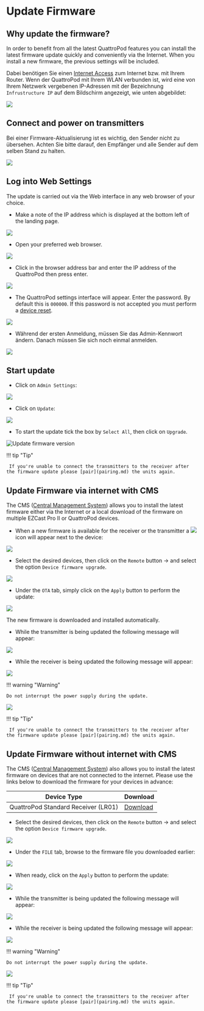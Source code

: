 # Update Firmware

## Why update the firmware? 

In order to benefit from all the latest QuattroPod features you can install the latest firmware update quickly and conveniently via the Internet. When you install a new firmware, the previous settings will be included.

Dabei benötigen Sie einen [Internet Access](internet.md) zum Internet bzw. mit Ihrem Router.  Wenn der QuattroPod mit Ihrem WLAN verbunden ist, wird eine von Ihrem Netzwerk vergebenen IP-Adressen mit der Bezeichnung `Infrustructure IP` auf dem Bildschirm angezeigt, wie unten abgebildet:

![](/assets/img/quattropod.lite.landingpage.IP.png)

## Connect and power on transmitters

Bei einer Firmware-Aktualisierung ist es wichtig, den Sender nicht zu übersehen. Achten Sie bitte darauf, den Empfänger und alle Sender auf dem selben Stand zu halten.

![](/assets/img/QuattroPod_RX_TXs_PoweredON_lite.png) 

## Log into Web Settings

The update is carried out via the Web interface in any web browser of your choice.

* Make a note of the IP address which is displayed at the bottom left of the landing page.

![](/assets/img/quattropod.lite.landingpage.IP.png)

* Open your preferred web browser. 

![](/assets/img/Google_Chrome.png)

* Click in the browser address bar and enter the IP address of the QuattroPod then press enter.

![](/assets/img/IP-Address.png)

* The QuattroPod settings interface will appear. Enter the password. By default this is `000000`. If this password is not accepted you must perform a [device reset](reset.md).

![](/assets/img/QuattroPod-Login.png)

* Während der ersten Anmeldung, müssen Sie das Admin-Kennwort ändern. Danach müssen Sie sich noch einmal anmelden.

![](/assets/img/new_password.png)

## Start update

* Click on `Admin Settings`:

![](/assets/img/quattropod.select.admin.png)

* Click on `Update`:

![](/assets/img/Admineinstellungen_Update.png)

* To start the update tick the box by `Select All`, then click on `Upgrade`.

![Update firmware version](/assets/img/Update.png)

!!! tip "Tip"

     If you're unable to connect the transmitters to the receiver after the firmware update please [pair](pairing.md) the units again.

## Update Firmware via internet with CMS

The CMS ([Central Management System](cms.md)) allows you to install the latest firmware either via the Internet or a local download of the firmware on multiple EZCast Pro II or QuattroPod devices.

* When a new firmware is available for the receiver or the transmitter a  ![](/assets/img/CMS-firmware.available.png) icon will appear next to the device:

![](/assets/img/CMS-firmware.OTA.select.devices.png)

* Select the desired devices, then click on the `Remote` button -> and select the option `Device firmware upgrade`.

![](/assets/img/CMS-firmware.install.latest.firmware.png)

* Under the `OTA` tab, simply click on the `Apply` button to perform the update:

![](/assets/img/CMS-firmware.upgrade.OTA.png)

The new firmware is downloaded and installed automatically. 

* While the transmitter is being updated the following message will appear:

![](/assets/img/Update.U01c.png)

* While the receiver is being updated the following message will appear:

![](/assets/img/Update.R01.png)

!!! warning "Warning"
    
	Do not interrupt the power supply during the update.


![](/assets/img/ProIIStick_Firmware_installing.png)

!!! tip "Tip"

     If you're unable to connect the transmitters to the receiver after the firmware update please [pair](pairing.md) the units again.
	 
	 
## Update Firmware without internet with CMS

The CMS ([Central Management System](cms.md)) also allows you to install the latest firmware on devices that are not connected to the internet. Please use the links below to download the firmware for your devices in advance:

Device Type               | Download      |
------------------------- | ------------------------- | 
QuattroPod Standard Receiver (LR01) | [Download](firmware-reinstall.md#LR01_install_other_fw)

* Select the desired devices, then click on the `Remote` button -> and select the option `Device firmware upgrade`.

![](/assets/img/CMS-firmware.install.latest.firmware.png)

* Under the `FILE` tab, browse to the firmware file you downloaded earlier:

![](/assets/img/CMS-firmware.upgrade.FILE.png)

* When ready, click on the `Apply` button to perform the update:

![](/assets/img/CMS-firmware.upgrade.FILE.apply.png)

* While the transmitter is being updated the following message will appear:

![](/assets/img/Update.U01c.png)

* While the receiver is being updated the following message will appear:

![](/assets/img/Update.R01.png)

!!! warning "Warning"
    
	Do not interrupt the power supply during the update.


![](/assets/img/ProIIStick_Firmware_installing.png)

!!! tip "Tip"

     If you're unable to connect the transmitters to the receiver after the firmware update please [pair](pairing.md) the units again.


